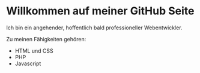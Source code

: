 # Willkommen auf meiner GitHub Seite

Ich bin ein angehender, hoffentlich bald professioneller Webentwickler.

Zu meinen Fähigkeiten gehören:

- HTML und CSS
- PHP
- Javascript
